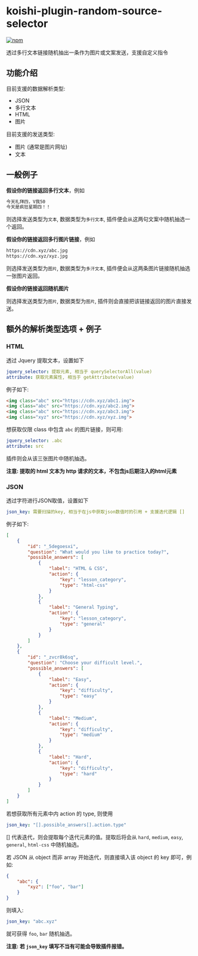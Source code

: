 # koishi-plugin-random-source-selector

[![npm](https://img.shields.io/npm/v/koishi-plugin-random-source-selector?style=flat-square)](https://www.npmjs.com/package/koishi-plugin-random-source-selector)

透过多行文本链接随机抽出一条作为图片或文案发送，支援自定义指令


## 功能介绍

目前支援的数据解析类型:

- JSON
- 多行文本
- HTML
- 图片

目前支援的发送类型:

- 图片 (通常是图片网址)
- 文本


## 一般例子

**假设你的链接返回多行文本**，例如

```txt
今天礼拜四，V我50
今天是疯狂星期四！！
```

则选择发送类型为`文本`, 数据类型为`多行文本`, 插件便会从这两句文案中随机抽选一个返回。

**假设你的链接返回多行图片链接**，例如

```txt
https://cdn.xyz/abc.jpg
https://cdn.xyz/xyz.jpg
```

则选择发送类型为`图片`, 数据类型为`多汗文本`, 插件便会从这两条图片链接随机抽选一张图片返回。

**假设你的链接返回随机图片**

则选择发送类型为`图片`, 数据类型为`图片`, 插件则会直接把该链接返回的图片直接发送。

## 额外的解析类型选项 + 例子

### HTML

透过 Jquery 提取文本，设置如下

```yml
jquery_selector: 提取元素, 相当于 querySelectorAll(value)
attribute: 获取元素属性, 相当于 getAttribute(value)
```

例子如下:

```html
<img class="abc" src="https://cdn.xyz/abc1.img">
<img class="abc" src="https://cdn.xyz/abc2.img">
<img class="abc" src="https://cdn.xyz/abc3.img">
<img class="xyz" src="https://cdn.xyz/xyz.img">
```

想获取仅限 class 中包含 `abc` 的图片链接，则可用:

```yml
jquery_selector: .abc
attribute: src
```

插件则会从该三张图片中随机抽选。

__注意: 提取的 html 文本为 http 请求的文本，不包含js后期注入的html元素__

### JSON

透过字符进行JSON取值，设置如下

```yml
json_key: 需要扫描的key, 相当于在js中获取json数值时的引用 + 支援迭代逻辑 []
```

例子如下:

```json
[
    {
        "id": "_5degoesxi",
        "question": "What would you like to practice today?",
        "possible_answers": [
            {
                "label": "HTML & CSS",
                "action": {
                    "key": "lesson_category",
                    "type": "html-css"
                }
            },
            {
                "label": "General Typing",
                "action": {
                    "key": "lesson_category",
                    "type": "general"
                }
            }
        ]
    },
    {
        "id": "_zvcr8k6sq",
        "question": "Choose your difficult level.",
        "possible_answers": [
            {
                "label": "Easy",
                "action": {
                    "key": "difficulty",
                    "type": "easy"
                }
            },
            {
                "label": "Medium",
                "action": {
                    "key": "difficulty",
                    "type": "medium"
                }
            },
            {
                "label": "Hard",
                "action": {
                    "key": "difficulty",
                    "type": "hard"
                }
            }
        ]
    }
]
```

若想获取所有元素中内 action 的 type, 则使用

```yml
json_key: "[].possible_answers[].action.type"
```

[] 代表迭代，则会提取每个迭代元素的值。提取后将会从 `hard`, `medium`, `easy`, `general`, `html-css` 中随机抽选。

若 JSON 从 object 而非 array 开始迭代，则直接填入该 object 的 key 即可，例如:

```json
{
    "abc": {
        "xyz": ["foo", "bar"]
    }
}
```

则填入:

```yml
json_key: "abc.xyz"
```

就可获得 `foo`, `bar` 随机抽选。

__注意: 若 `json_key` 填写不当有可能会导致插件报错。__


